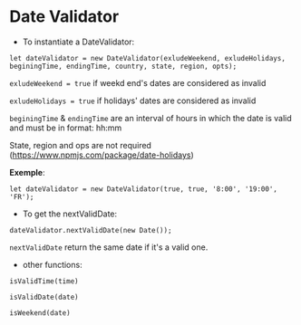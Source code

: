 # Date Validator

* To instantiate a DateValidator:

`let dateValidator = new DateValidator(exludeWeekend, exludeHolidays, beginingTime, endingTime, country, state, region, opts);`

`exludeWeekend = true` if weekd end's dates are considered as invalid

`exludeHolidays = true` if holidays' dates are considered as invalid

`beginingTime` & `endingTime` are an interval of hours in which the date is valid and must be in format: hh:mm  

State, region and ops are not required (https://www.npmjs.com/package/date-holidays)

**Exemple**:    

`let dateValidator = new DateValidator(true, true, '8:00', '19:00', 'FR');`

* To get the nextValidDate:

`dateValidator.nextValidDate(new Date());`

`nextValidDate` return the same date if it's a valid one.

* other functions:

`isValidTime(time)`

`isValidDate(date)`

`isWeekend(date)`
